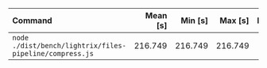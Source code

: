 | Command | Mean [s] | Min [s] | Max [s] | Relative |
|:---|---:|---:|---:|---:|
| `node ./dist/bench/lightrix/files-pipeline/compress.js` | 216.749 | 216.749 | 216.749 | 1.00 |
